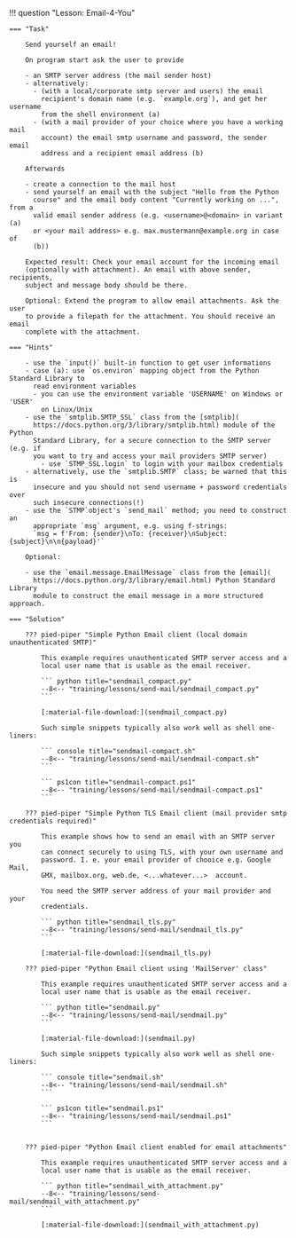!!! question "Lesson: Email-4-You"

    === "Task"

        Send yourself an email!
        
        On program start ask the user to provide

        - an SMTP server address (the mail sender host)
        - alternatively:
          - (with a local/corporate smtp server and users) the email
            recipient's domain name (e.g. `example.org`), and get her username
            from the shell environment (a)
          - (with a mail provider of your choice where you have a working mail
            account) the email smtp username and password, the sender email
            address and a recipient email address (b)

        Afterwards

        - create a connection to the mail host
        - send yourself an email with the subject "Hello from the Python 
          course" and the email body content "Currently working on ...", from a
          valid email sender address (e.g. <username>@<domain> in variant (a)
          or <your mail address> e.g. max.mustermann@example.org in case of
          (b))

        Expected result: Check your email account for the incoming email
        (optionally with attachment). An email with above sender, recipients,
        subject and message body should be there.

        Optional: Extend the program to allow email attachments. Ask the user
        to provide a filepath for the attachment. You should receive an email
        complete with the attachment.

    === "Hints"

        - use the `input()` built-in function to get user informations
        - case (a): use `os.environ` mapping object from the Python Standard Library to
          read environment variables
          - you can use the environment variable 'USERNAME' on Windows or 'USER'
            on Linux/Unix
        - use the `smtplib.SMTP_SSL` class from the [smtplib](
          https://docs.python.org/3/library/smtplib.html) module of the Python
          Standard Library, for a secure connection to the SMTP server (e.g. if
          you want to try and access your mail providers SMTP server)
            - use `STMP_SSL.login` to login with your mailbox credentials 
        - alternatively, use the `smtplib.SMTP` class; be warned that this is
          insecure and you should not send username + password credentials over
          such insecure connections(!)
        - use the `STMP`object's `send_mail` method; you need to construct an
          appropriate `msg` argument, e.g. using f-strings:
          `msg = f'From: {sender}\nTo: {receiver}\nSubject: {subject}\n\n{payload}'`

        Optional:

        - use the `email.message.EmailMessage` class from the [email](
          https://docs.python.org/3/library/email.html) Python Standard Library
          module to construct the email message in a more structured approach.

    === "Solution"

        ??? pied-piper "Simple Python Email client (local domain unauthenticated SMTP)"

            This example requires unauthenticated SMTP server access and a 
            local user name that is usable as the email receiver.

            ``` python title="sendmail_compact.py"
            --8<-- "training/lessons/send-mail/sendmail_compact.py"
            ```

            [:material-file-download:](sendmail_compact.py)

            Such simple snippets typically also work well as shell one-liners:

            ``` console title="sendmail-compact.sh"
            --8<-- "training/lessons/send-mail/sendmail-compact.sh"
            ```
            
            ``` ps1con title="sendmail-compact.ps1"
            --8<-- "training/lessons/send-mail/sendmail-compact.ps1"
            ```

        ??? pied-piper "Simple Python TLS Email client (mail provider smtp credentials required)"

            This example shows how to send an email with an SMTP server you
            can connect securely to using TLS, with your own username and
            password. I. e. your email provider of chooice e.g. Google Mail,
            GMX, mailbox.org, web.de, <...whatever...>  account.

            You need the SMTP server address of your mail provider and your
            credentials.

            ``` python title="sendmail_tls.py"
            --8<-- "training/lessons/send-mail/sendmail_tls.py"
            ```

            [:material-file-download:](sendmail_tls.py)

        ??? pied-piper "Python Email client using 'MailServer' class"

            This example requires unauthenticated SMTP server access and a 
            local user name that is usable as the email receiver.

            ``` python title="sendmail.py"
            --8<-- "training/lessons/send-mail/sendmail.py"
            ```

            [:material-file-download:](sendmail.py)

            Such simple snippets typically also work well as shell one-liners:

            ``` console title="sendmail.sh"
            --8<-- "training/lessons/send-mail/sendmail.sh"
            ```
            
            ``` ps1con title="sendmail.ps1"
            --8<-- "training/lessons/send-mail/sendmail.ps1"
            ```


        ??? pied-piper "Python Email client enabled for email attachments"

            This example requires unauthenticated SMTP server access and a 
            local user name that is usable as the email receiver.

            ``` python title="sendmail_with_attachment.py"
            --8<-- "training/lessons/send-mail/sendmail_with_attachment.py"
            ```

            [:material-file-download:](sendmail_with_attachment.py)
